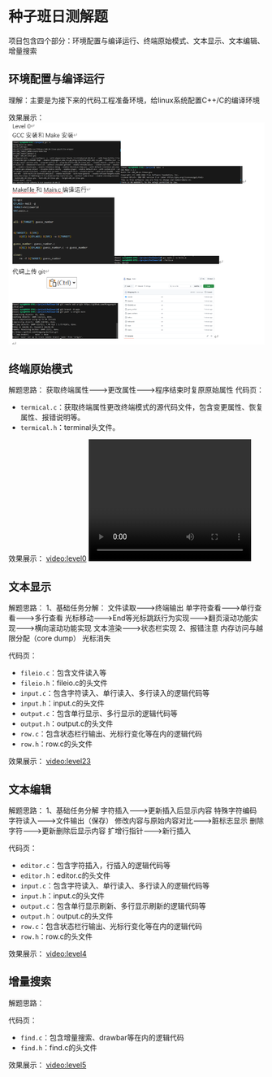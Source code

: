 # 种子班日测解题

项目包含四个部分：环境配置与编译运行、终端原始模式、文本显示、文本编辑、增量搜索

## 环境配置与编译运行
理解：主要是为接下来的代码工程准备环境，给linux系统配置C++/C的编译环境

效果展示：
![level0](https://github.com/Mingyang-Du/seed_class/blob/main/images/level0.png)

## 终端原始模式
解题思路：
获取终端属性--->更改属性--->程序结束时复原原始属性
代码页：
- `termical.c`：获取终端属性更改终端模式的源代码文件，包含变更属性、恢复属性、报错说明等。
- `termical.h`：terminal头文件。

效果展示：
[video:level0](https://github.com/Mingyang-Du/seed_class/blob/main/images/level2.mp4)
<video width="320" height="240" controls> 
  <source src="https://www.runoob.com/try/demo_source/movie.mp4" type="video/mp4"> 
</video>
## 文本显示
解题思路：
1、基础任务分解：
    文件读取--->终端输出
    单字符查看--->单行查看--->多行查看
    光标移动--->End等光标跳跃行为实现--->翻页滚动功能实现--->横向滚动功能实现
    文本渲染--->状态栏实现
2、报错注意
    内存访问与越限分配（core dump）
    光标消失

代码页：
- `fileio.c`：包含文件读入等
- `fileio.h`：fileio.c的头文件
- `input.c`：包含字符读入、单行读入、多行读入的逻辑代码等
- `input.h`：input.c的头文件
- `output.c`：包含单行显示、多行显示的逻辑代码等
- `output.h`：output.c的头文件
- `row.c`：包含状态栏行输出、光标行变化等在内的逻辑代码
- `row.h`：row.c的头文件


效果展示：
[video:level23](https://github.com/Mingyang-Du/seed_class/blob/main/images/level2_3.mp4)
## 文本编辑
解题思路：
1、基础任务分解
    字符插入--->更新插入后显示内容
    特殊字符编码
    字符读入--->文件输出（保存）
    修改内容与原始内容对比--->脏标志显示
    删除字符--->更新删除后显示内容
    扩增行指针--->新行插入

代码页：
- `editor.c`：包含字符插入，行插入的逻辑代码等
- `editor.h`：editor.c的头文件
- `input.c`：包含字符读入、单行读入、多行读入的逻辑代码等
- `input.h`：input.c的头文件
- `output.c`：包含单行显示刷新、多行显示刷新的逻辑代码等
- `output.h`：output.c的头文件
- `row.c`：包含状态栏行输出、光标行变化等在内的逻辑代码
- `row.h`：row.c的头文件

效果展示：
[video:level4](https://github.com/Mingyang-Du/seed_class/blob/main/images/level4.mp4)

## 增量搜索
解题思路：

代码页：
- `find.c`：包含增量搜索、drawbar等在内的逻辑代码
- `find.h`：find.c的头文件

效果展示：
[video:level5](https://github.com/Mingyang-Du/seed_class/blob/main/images/level5.mp4)
